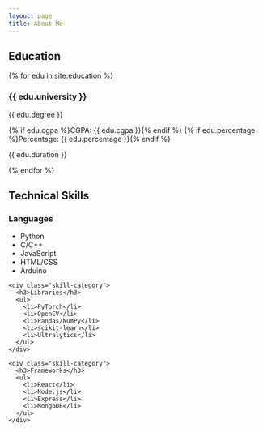 ```yaml
---
layout: page
title: About Me
---
```


<section class="education">
  <h2>Education</h2>
  {% for edu in site.education %}
  <div class="education-item">
    <h3>{{ edu.university }}</h3>
    <p>{{ edu.degree }}</p>
    <p>
      {% if edu.cgpa %}CGPA: {{ edu.cgpa }}{% endif %}
      {% if edu.percentage %}Percentage: {{ edu.percentage }}{% endif %}
    </p>
    <p class="duration">{{ edu.duration }}</p>
  </div>
  {% endfor %}
</section>

<section class="skills">
  <h2>Technical Skills</h2>
  <div class="skills-grid">
    <div class="skill-category">
      <h3>Languages</h3>
      <ul>
        <li>Python</li>
        <li>C/C++</li>
        <li>JavaScript</li>
        <li>HTML/CSS</li>
        <li>Arduino</li>
      </ul>
    </div>
    
    <div class="skill-category">
      <h3>Libraries</h3>
      <ul>
        <li>PyTorch</li>
        <li>OpenCV</li>
        <li>Pandas/NumPy</li>
        <li>scikit-learn</li>
        <li>Ultralytics</li>
      </ul>
    </div>
    
    <div class="skill-category">
      <h3>Frameworks</h3>
      <ul>
        <li>React</li>
        <li>Node.js</li>
        <li>Express</li>
        <li>MongoDB</li>
      </ul>
    </div>
  </div>
</section>
